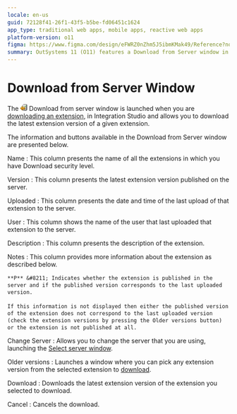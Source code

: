 ```yaml
---
locale: en-us
guid: 72128f41-26f1-43f5-b5be-fd06451c1624
app_type: traditional web apps, mobile apps, reactive web apps
platform-version: o11
figma: https://www.figma.com/design/eFWRZ0nZhm5J5ibmKMak49/Reference?node-id=3075-6&t=ngfUZsYain6dMjce-1
summary: OutSystems 11 (O11) features a Download from Server window in Integration Studio, facilitating the download of the latest extension versions.
---
```

# Download from Server Window

The ![Animated GIF icon representing download from server](images/download-icon.png "Download Icon") Download from server window is launched when you are [downloading an extension](<../../../../integration-with-systems/integration-studio/managing-extensions/extension-download.md>), in Integration Studio and allows you to download the latest extension version of a given extension.

The information and buttons available in the Download from Server window are presented below.

Name
:   This column presents the name of all the extensions in which you have Download security level.

Version
:   This column presents the latest extension version published on the server.

Uploaded
:   This column presents the date and time of the last upload of that extension to the server.

User
:   This column shows the name of the user that last uploaded that extension to the server.

Description
:   This column presents the description of the extension.

Notes
:   This column provides more information about the extension as described below.

    **P** &#8211; Indicates whether the extension is published in the server and if the published version corresponds to the last uploaded version.

    If this information is not displayed then either the published version of the extension does not correspond to the last uploaded version (check the extension versions by pressing the Older versions button) or the extension is not published at all.

Change Server
:   Allows you to change the server that you are using, launching the [Select server window](<server-select-window.md>).

Older versions
:   Launches a window where you can pick any extension version from the selected extension to [download](<extension-download-version-window.md>).

Download
:   Downloads the latest extension version of the extension you selected to download.

Cancel
:   Cancels the download.
